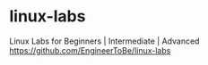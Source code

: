 # linux-labs
Linux Labs for Beginners | Intermediate | Advanced https://github.com/EngineerToBe/linux-labs
